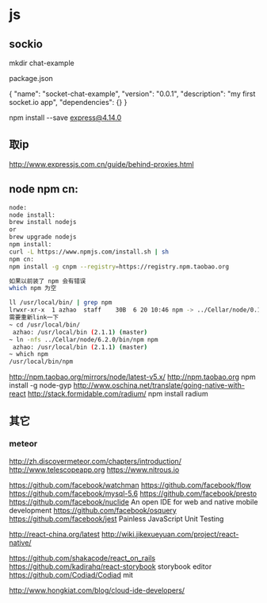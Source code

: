 js
====

## sockio

mkdir chat-example

package.json

{
  "name": "socket-chat-example",
  "version": "0.0.1",
  "description": "my first socket.io app",
  "dependencies": {}
}

npm install --save express@4.14.0

## 取ip
http://www.expressjs.com.cn/guide/behind-proxies.html

## node npm cn:
```bash
node:
node install:
brew install nodejs
or
brew upgrade nodejs
npm install:
curl -L https://www.npmjs.com/install.sh | sh
npm cn:
npm install -g cnpm --registry=https://registry.npm.taobao.org

如果以前装了 npm 会有错误
which npm 为空

ll /usr/local/bin/ | grep npm
lrwxr-xr-x  1 azhao  staff    30B  6 20 10:46 npm -> ../Cellar/node/0.10.21/bin/npm
需要重新link一下
~ cd /usr/local/bin/
 azhao: /usr/local/bin (2.1.1) (master)
~ ln -nfs ../Cellar/node/6.2.0/bin/npm npm
 azhao: /usr/local/bin (2.1.1) (master)
~ which npm
/usr/local/bin/npm
```

http://npm.taobao.org/mirrors/node/latest-v5.x/
http://npm.taobao.org
npm install -g node-gyp
http://www.oschina.net/translate/going-native-with-react
http://stack.formidable.com/radium/
npm install radium



## 其它

### meteor
http://zh.discovermeteor.com/chapters/introduction/
http://www.telescopeapp.org
https://www.nitrous.io

https://github.com/facebook/watchman
https://github.com/facebook/flow
https://github.com/facebook/mysql-5.6
https://github.com/facebook/presto
https://github.com/facebook/nuclide An open IDE for web and native mobile development
https://github.com/facebook/osquery
https://github.com/facebook/jest Painless JavaScript Unit Testing

http://react-china.org/latest
http://wiki.jikexueyuan.com/project/react-native/

https://github.com/shakacode/react_on_rails
https://github.com/kadirahq/react-storybook  storybook
editor
https://github.com/Codiad/Codiad mit

http://www.hongkiat.com/blog/cloud-ide-developers/
